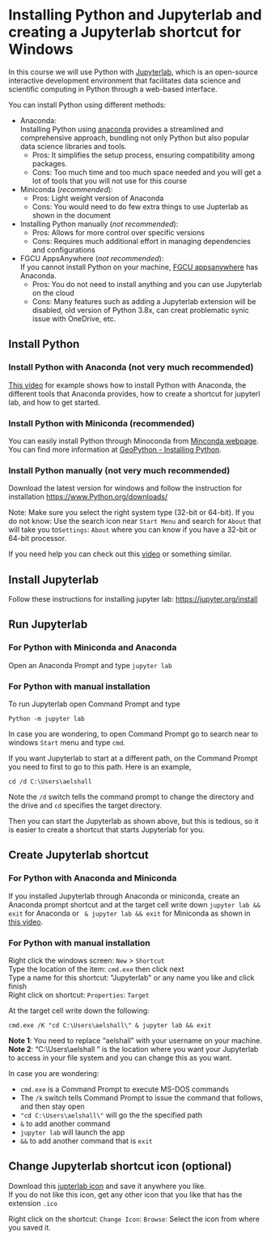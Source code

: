 # Installing Python and Jupyterlab and creating a Jupyterlab shortcut for Windows

In this course we will use Python with [Jupyterlab](https://jupyter.org/), which is an open-source interactive development environment that facilitates data science and scientific computing in Python through a web-based interface.  

You can install Python using different methods:
- Anaconda:  
Installing Python using [anaconda](https://docs.anaconda.com/free/anaconda/install/index.html) provides a streamlined and comprehensive approach, bundling not only Python but also popular data science libraries and tools.
   - Pros: It simplifies the setup process, ensuring compatibility among packages.
   - Cons: Too much time and too much space needed and you will get a lot of tools that you will not use for this course
- Miniconda (*recommended*):  
   - Pros: Light weight version of Anaconda
   - Cons: You would need to do few extra things to use Jupterlab as shown in the document
- Installing Python manually (*not recommended*):
   - Pros: Allows for more control over specific versions
   - Cons: Requires much additional effort in managing dependencies and configurations
- FGCU AppsAnywhere (*not recommended*):  
If you cannot install Python on your machine, [FGCU appsanywhere](https://www.fgcu.edu/its/appsanywhere/) has Anaconda.
     - Pros: You do not need to install anything and you can use Jupyterlab on the cloud
     - Cons: Many features such as adding a Jupyterlab extension will be disabled, old version of Python 3.8x, can creat problematic synic issue with OneDrive, etc. 
   
## Install Python 

### Install Python with Anaconda (not very much recommended)
[This video](https://youtu.be/ozTSqhU9Hek?si=cGzNRATmPOPsoLCg) for example shows how to install Python with Anaconda, the different tools that Anaconda provides, how to create a shortcut for jupyterl lab, and how to get started.
  
### Install Python with Miniconda (recommended)
You can easily install Python through Minoconda from [Minconda webpage](https://docs.conda.io/projects/miniconda/en/latest/miniconda-install.html). You can find more information at [GeoPython - Installing Python](https://geo-Python-site.readthedocs.io/en/latest/course-info/installing-miniconda.html). 
   
### Install Python manually (not very much recommended)
Download the latest version for windows and follow the instruction for installation 
https://www.Python.org/downloads/

Note: Make sure you select the right system type (32-bit or 64-bit). If you do not know: Use the search icon near `Start Menu` and search for `About` that will take you to`Settings`: `About` where you can know if you have a 32-bit or 64-bit processor. 

If you need help you can check out this [video](https://youtu.be/LQ47rIO5bTw?si=FHA1B0j0uZIn62La) or something similar.

## Install Jupyterlab 
Follow these instructions for installing jupyter lab: https://jupyter.org/install   

## Run Jupyterlab

### For Python with Miniconda and Anaconda

Open an Anaconda Prompt and type `jupyter lab`

### For Python with manual installation

To run Jupyterlab open Command Prompt and type 
````
Python -m jupyter lab 
````
In case you are wondering, to open Command Prompt go to search near to windows `Start` menu and type `cmd`. 
  
If you want Jupyterlab to start at a different path, on the Command Prompt you need to first to go to this path. Here is an example,
````
cd /d C:\Users\aelshall
````
Note the `/d` switch tells the command prompt to change the directory and the drive and `cd` specifies the target directory. 
   
Then you can start the Jupyterlab as shown above, but this is tedious, so it is easier to create a shortcut that starts Jupyterlab for you. 

## Create Jupyterlab shortcut

### For Python with Anaconda and Miniconda 
If you installed Jupyterlab through Anaconda or miniconda, create an Anaconda prompt shortcut and at the target cell write down `jupyter lab && exit` for Anaconda or ` & jupyter lab && exit` for Miniconda as shown in [this video](https://youtu.be/ozTSqhU9Hek?si=cGzNRATmPOPsoLCg). 

### For Python with manual installation  
Right click the windows screen: `New` > `Shortcut`  
Type the location of the item: `cmd.exe` then click next  
Type a name for this shortcut: "Jupyterlab" or any name you like and click finish   
Right click on shortcut: `Properties`: `Target`   

At the target cell write down the following: 
```` 
cmd.exe /K "cd C:\Users\aelshall\" & jupyter lab && exit
````
**Note 1**: You need to replace “aelshall” with your username on your machine.  
**Note 2**: “C:\Users\aelshall “ is the location where you want your Jupyterlab to access in your file system and you can change this as you want.

In case you are wondering:
- `cmd.exe` is a Command Prompt to execute MS-DOS commands 
- The `/k` switch tells Command Prompt to issue the command that follows, and then stay open
- `"cd C:\Users\aelshall\"` will go the the specified path 
- `&` to add another command
- `jupyter lab` will launch the app
- `&&` to add another command that is `exit`

  
## Change Jupyterlab shortcut icon (optional)
Download this [jupterlab icon](https://github.com/aselshall/git-tutorial-/blob/master/JupyterLab-icon.ico) and save it anywhere you like.    
If you do not like this icon, get any other icon that you like that has the extension `.ico`  
   
Right click on the shortcut: `Change Icon`: `Browse`: Select the icon from where you saved it.

